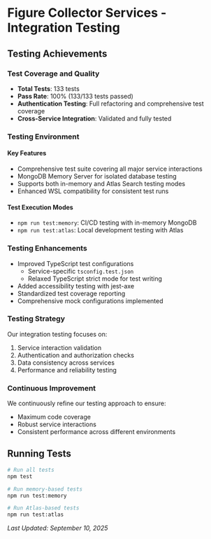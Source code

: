 # Figure Collector Services - Integration Testing

## Testing Achievements

### Test Coverage and Quality

- **Total Tests**: 133 tests
- **Pass Rate**: 100% (133/133 tests passed)
- **Authentication Testing**: Full refactoring and comprehensive test coverage
- **Cross-Service Integration**: Validated and fully tested

### Testing Environment

#### Key Features
- Comprehensive test suite covering all major service interactions
- MongoDB Memory Server for isolated database testing
- Supports both in-memory and Atlas Search testing modes
- Enhanced WSL compatibility for consistent test runs

#### Test Execution Modes
- `npm run test:memory`: CI/CD testing with in-memory MongoDB
- `npm run test:atlas`: Local development testing with Atlas

### Testing Enhancements

- Improved TypeScript test configurations
  - Service-specific `tsconfig.test.json`
  - Relaxed TypeScript strict mode for test writing
- Added accessibility testing with jest-axe
- Standardized test coverage reporting
- Comprehensive mock configurations implemented

### Testing Strategy

Our integration testing focuses on:
1. Service interaction validation
2. Authentication and authorization checks
3. Data consistency across services
4. Performance and reliability testing

### Continuous Improvement

We continuously refine our testing approach to ensure:
- Maximum code coverage
- Robust service interactions
- Consistent performance across different environments

## Running Tests

```bash
# Run all tests
npm test

# Run memory-based tests
npm run test:memory

# Run Atlas-based tests
npm run test:atlas
```

*Last Updated: September 10, 2025*